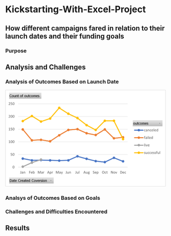 # Kickstarting-With-Excel-Project
## How different campaigns fared in relation to their launch dates and their funding goals
### Purpose
## Analysis and Challenges 
### Analysis of Outcomes Based on Launch Date
![Graph of Outcomes](https://github.com/Andrew-E-Walters/Kickstarting-With-Excel-Project/blob/main/Outcomes%20Based%20on%20Launch%20Date.png)
### Analsys of Outcomes Based on Goals
### Challenges and Difficulties Encountered 
## Results
